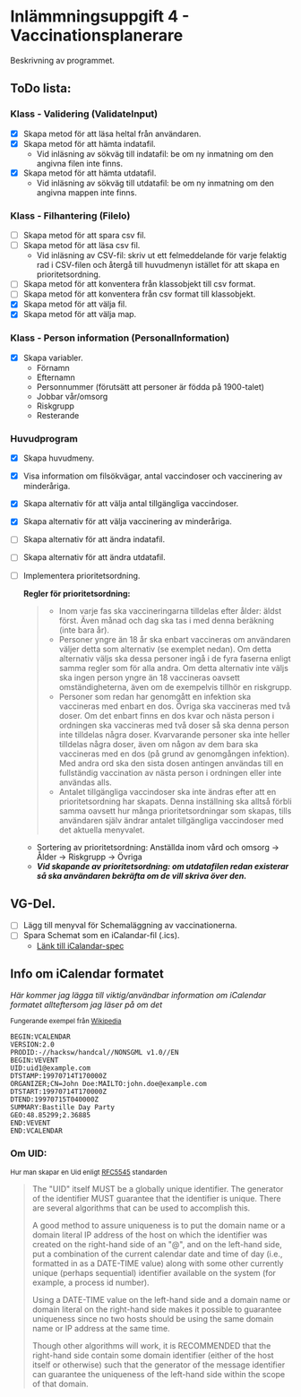 # Inlämmningsuppgift 4 - Vaccinationsplanerare
Beskrivning av programmet.

## ToDo lista:

### Klass - Validering (ValidateInput)
- [x] Skapa metod för att läsa heltal från användaren.
- [x] Skapa metod för att hämta indatafil.
  * Vid inläsning av sökväg till indatafil: be om ny inmatning om den angivna filen inte finns.
- [x] Skapa metod för att hämta utdatafil.
  * Vid inläsning av sökväg till utdatafil: be om ny inmatning om den angivna mappen inte finns.

### Klass - Filhantering (FileIo)
- [ ] Skapa metod för att spara csv fil.
- [ ] Skapa metod för att läsa csv fil.
  * Vid inläsning av CSV-fil: skriv ut ett felmeddelande för varje felaktig rad i CSV-filen och återgå till huvudmenyn istället för att skapa en prioritetsordning.
- [ ] Skapa metod för att konventera från klassobjekt till csv format.
- [ ] Skapa metod för att konventera från csv format till klassobjekt.
- [x] Skapa metod för att välja fil.
- [x] Skapa metod för att välja map.

### Klass - Person information (PersonalInformation) 
- [x] Skapa variabler.
  * Förnamn
  * Efternamn
  * Personnummer (förutsätt att personer är födda på 1900-talet)
  * Jobbar vår/omsorg
  * Riskgrupp
  * Resterande

### Huvudprogram
- [x] Skapa huvudmeny.
- [x] Visa information om filsökvägar, antal vaccindoser och vaccinering av minderåriga.
- [x] Skapa alternativ för att välja antal tillgängliga vaccindoser.
- [x] Skapa alternativ för att välja vaccinering av minderåriga.
- [ ] Skapa alternativ för att ändra indatafil.
- [ ] Skapa alternativ för att ändra utdatafil.
- [ ] Implementera prioritetsordning.

    **Regler för prioritetsordning:**

    > * Inom varje fas ska vaccineringarna tilldelas efter ålder: äldst först. Även månad och dag ska tas i med denna beräkning (inte bara år).
    > * Personer yngre än 18 år ska enbart vaccineras om användaren väljer detta som alternativ (se exemplet nedan). Om detta alternativ väljs ska dessa personer ingå i de fyra faserna enligt samma               regler som för alla andra. Om detta alternativ inte väljs ska ingen person yngre än 18 vaccineras oavsett omständigheterna, även om de exempelvis tillhör en riskgrupp.
    > * Personer som redan har genomgått en infektion ska vaccineras med enbart en dos. Övriga ska vaccineras med två doser.
    >  Om det enbart finns en dos kvar och nästa person i ordningen ska vaccineras med två doser så ska denna person inte tilldelas några doser. Kvarvarande personer ska inte heller tilldelas några              doser, även om någon av dem bara ska vaccineras med en dos (på grund av genomgången infektion). Med andra ord ska den sista dosen antingen användas till en fullständig vaccination av nästa person         i ordningen eller inte användas alls.
   > * Antalet tillgängliga vaccindoser ska inte ändras efter att en prioritetsordning har skapats. Denna inställning ska alltså förbli samma oavsett hur många prioritetsordningar som skapas, tills              användaren själv ändrar antalet tillgängliga vaccindoser med det aktuella menyvalet.
  * Sortering av prioritetsordning: Anställda inom vård och omsorg -> Ålder -> Riskgrupp -> Övriga
  *  **_Vid skapande av prioritetsordning: om utdatafilen redan existerar så ska användaren bekräfta om de vill skriva över den._**

## VG-Del.

- [ ] Lägg till menyval för Schemaläggning av vaccinationerna.
- [ ] Spara Schemat som en iCalandar-fil (.ics).
  *  [Länk till iCalandar-spec](https://datatracker.ietf.org/doc/html/rfc5545)

## Info om iCalendar formatet
_Här kommer jag lägga till viktig/användbar information om iCalendar formatet allteftersom jag läser på om det_

<sub>Fungerande exempel från [Wikipedia](https://en.wikipedia.org/wiki/ICalendar)</sub>
```
BEGIN:VCALENDAR
VERSION:2.0
PRODID:-//hacksw/handcal//NONSGML v1.0//EN
BEGIN:VEVENT
UID:uid1@example.com
DTSTAMP:19970714T170000Z
ORGANIZER;CN=John Doe:MAILTO:john.doe@example.com
DTSTART:19970714T170000Z
DTEND:19970715T040000Z
SUMMARY:Bastille Day Party
GEO:48.85299;2.36885
END:VEVENT
END:VCALENDAR
```
### Om UID:

<sub>Hur man skapar en Uid enligt [RFC5545](https://datatracker.ietf.org/doc/html/rfc5545#page-117) standarden</sub>
>The "UID" itself MUST be a globally unique identifier. The generator of the identifier MUST guarantee that the identifier is unique.
>There are several algorithms that can be used to accomplish this.
>
>A good method to assure uniqueness is to put the domain name or a domain literal IP address of the host on which the identifier was created
>on the right-hand side of an "@", and on the left-hand side, put a combination of the current calendar date and time of day
>(i.e., formatted in as a DATE-TIME value) along with some other currently unique (perhaps sequential) identifier available on the system (for example, a process id number).
>
>Using a DATE-TIME value on the left-hand side and a domain name or domain literal on the right-hand side makes it possible to guarantee uniqueness
>since no two hosts should be using the same domain name or IP address at the same time.
>
>Though other algorithms will work, it is RECOMMENDED that the right-hand side contain some domain identifier
>(either of the host itself or otherwise) such that the generator of the message identifier can guarantee the uniqueness of the left-hand side within the scope of that domain.

    
    
